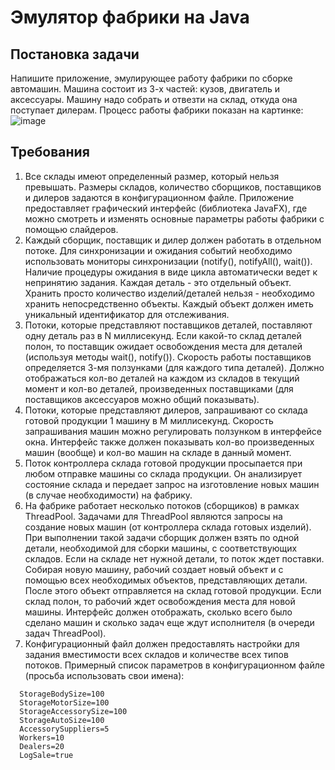 # Эмулятор фабрики на Java
## Постановка задачи
Напишите приложение, эмулирующее работу фабрики по сборке автомашин. Машина
состоит из 3-х частей: кузов, двигатель и аксессуары. Машину надо собрать и отвезти на
склад, откуда она поступает дилерам. Процесс работы фабрики показан на картинке:
![image](https://github.com/mrMaliosi/JavaFactoryEmulator/assets/144524404/6fed8266-be5e-4445-b519-9acc326af3d3)

## Требования
1. Все склады имеют определенный размер, который нельзя превышать. Размеры
складов, количество сборщиков, поставщиков и дилеров задаются в
конфигурационном файле. Приложение предоставляет графический интерфейс
(библиотека JavaFX), где можно смотреть и изменять основные параметры работы фабрики с помощью слайдеров.
2. Каждый сборщик, поставщик и дилер должен работать в отдельном потоке. Для
синхронизации и ожидания событий необходимо использовать мониторы
синхронизации (notify(), notifyAll(), wait()). Наличие процедуры ожидания в виде
цикла автоматически ведет к непринятию задания. Каждая деталь - это отдельный
объект. Хранить просто количество изделий/деталей нельзя - необходимо хранить
непосредственно объекты. Каждый объект должен иметь уникальный
идентификатор для отслеживания.
3. Потоки, которые представляют поставщиков деталей, поставляют одну деталь раз в
N миллисекунд. Если какой-то склад деталей полон, то поставщик ожидает
освобождения места для деталей (используя методы wait(), notify()). Скорость
работы поставщиков определяется 3-мя ползунками (для каждого типа деталей).
Должно отображаться кол-во деталей на каждом из складов в текущий момент и
кол-во деталей, произведенных поставщиками (для поставщиков аксессуаров
можно общий показывать).
4. Потоки, которые представляют дилеров, запрашивают со склада готовой
продукции 1 машину в M миллисекунд. Скорость запрашивания машин можно
регулировать ползунком в интерфейсе окна. Интерфейс также должен показывать
кол-во произведенных машин (вообще) и кол-во машин на складе в данный
момент.
5. Поток контроллера склада готовой продукции просыпается при любом отправке
машины со склада продукции. Он анализирует состояние склада и передает запрос
на изготовление новых машин (в случае необходимости) на фабрику.
6. На фабрике работает несколько потоков (сборщиков) в рамках ThreadPool.
Задачами для ThreadPool являются запросы на создание новых машин (от
контроллера склада готовых изделий). При выполнении такой задачи сборщик
должен взять по одной детали, необходимой для сборки машины, с
соответствующих складов. Если на складе нет нужной детали, то поток ждет
поставки. Собирая новую машину, рабочий создает новый объект и с помощью
всех необходимых объектов, представляющих детали. После этого объект
отправляется на склад готовой продукции. Если склад полон, то рабочий ждет
освобождения места для новой машины. Интерфейс должен отображать, сколько
всего было сделано машин и сколько задач еще ждут исполнителя (в очереди задач
ThreadPool).
7. Конфигурационный файл должен предоставлять настройки для задания
вместимости всех складов и количестве всех типов потоков. Примерный список
параметров в конфигурационном файле (просьба использовать свои имена):
 ```properties
   StorageBodySize=100
   StorageMotorSize=100
   StorageAccessorySize=100
   StorageAutoSize=100
   AccessorySuppliers=5
   Workers=10
   Dealers=20
   LogSale=true
   ```

